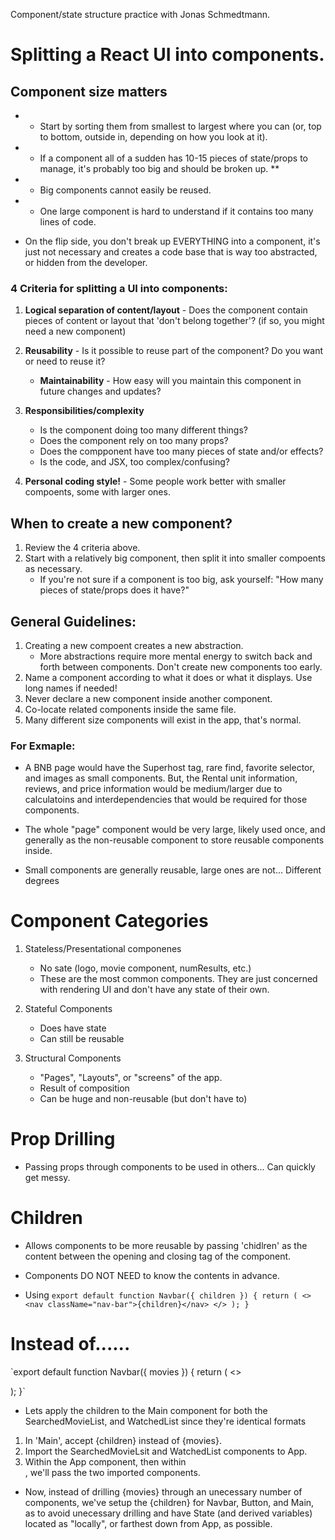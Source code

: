 Component/state structure practice with Jonas Schmedtmann.

# Splitting a React UI into components.

## Component size matters

- - Start by sorting them from smallest to largest where you can (or, top to bottom, outside in, depending on how you look at it).
- - If a component all of a sudden has 10-15 pieces of state/props to manage, it's probably too big and should be broken up. \*\*
- - Big components cannot easily be reused.
- - One large component is hard to understand if it contains too many lines of code.

* On the flip side, you don't break up EVERYTHING into a component, it's just not necessary and creates a code base that is way too abstracted, or hidden from the developer.

### 4 Criteria for splitting a UI into components:

1. **Logical separation of content/layout** - Does the component contain pieces of content or layout that 'don't belong together'? (if so, you might need a new component)

2. **Reusability** - Is it possible to reuse part of the component? Do you want or need to reuse it?

   - **Maintainability** - How easy will you maintain this component in future changes and updates?

3. **Responsibilities/complexity**

   - Is the component doing too many different things?
   - Does the component rely on too many props?
   - Does the compponent have too many pieces of state and/or effects?
   - Is the code, and JSX, too complex/confusing?

4. **Personal coding style!** - Some people work better with smaller compoents, some with larger ones.

## When to create a new component?

1. Review the 4 criteria above.
2. Start with a relatively big component, then split it into smaller compoents as necessary.
   - If you're not sure if a component is too big, ask yourself: "How many pieces of state/props does it have?"

## General Guidelines:

1. Creating a new compoent creates a new abstraction.
   - More abstractions require more mental energy to switch back and forth between components. Don't create new components too early.
2. Name a component according to what it does or what it displays. Use long names if needed!
3. Never declare a new component inside another component.
4. Co-locate related components inside the same file.
5. Many different size components will exist in the app, that's normal.

### For Exmaple:

- A BNB page would have the Superhost tag, rare find, favorite selector, and images as small components. But, the Rental unit information, reviews, and price information would be medium/larger due to calculatoins and interdependencies that would be required for those components.

- The whole "page" component would be very large, likely used once, and generally as the non-reusable component to store reusable components inside.

- Small components are generally reusable, large ones are not... Different degrees

# Component Categories

1. Stateless/Presentational componenes

   - No sate (logo, movie component, numResults, etc.)
   - These are the most common components. They are just concerned with rendering UI and don't have any state of their own.

2. Stateful Components

   - Does have state
   - Can still be reusable

3. Structural Components
   - "Pages", "Layouts", or "screens" of the app.
   - Result of composition
   - Can be huge and non-reusable (but don't have to)

# Prop Drilling

- Passing props through components to be used in others... Can quickly get messy.

# Children

- Allows components to be more reusable by passing 'chidlren' as the content between the opening and closing tag of the component.
- Components DO NOT NEED to know the contents in advance.

- Using
  `export default function Navbar({ children }) {
  return (
    <>
      <nav className="nav-bar">{children}</nav>
    </>
  );
}`

# Instead of......

`export default function Navbar({ movies }) {
return (
<>

  <nav className="nav-bar">
    <Logo />
    <SearchBar />
    <NumResults movies={movies} />
  </nav>
</>
);
}`

- Lets apply the children to the Main component for both the SearchedMovieList, and WatchedList since they're identical formats

1. In 'Main', accept {children} instead of {movies}.
2. Import the SearchedMovieLsit and WatchedList components to App.
3. Within the App component, then within <Main/>, we'll pass the two imported components.

- Now, instead of drilling {movies} through an unecessary number of components, we've setup the {children} for Navbar, Button, and Main, as to avoid unecessary drilling and have State (and derived variables) located as "locally", or farthest down from App, as possible.
